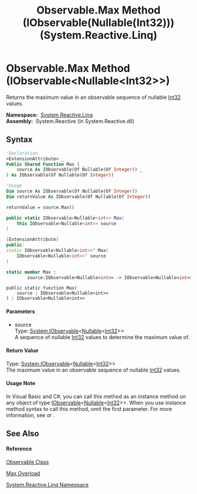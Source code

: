 ﻿---
title: Observable.Max Method (IObservable(Nullable(Int32))) (System.Reactive.Linq)
TOCTitle: Max Method (IObservable(Nullable(Int32)))
ms:assetid: M:System.Reactive.Linq.Observable.Max(System.IObservable{System.Nullable{System.Int32}})
ms:mtpsurl: https://msdn.microsoft.com/en-us/library/system.reactive.linq.observable.max(v=VS.103)
ms:contentKeyID: 36069464
ms.date: 06/28/2011
mtps_version: v=VS.103
dev_langs:
- vb
- csharp
- c++
- fsharp
- jscript
---

# Observable.Max Method (IObservable\<Nullable\<Int32\>\>)

Returns the maximum value in an observable sequence of nullable [Int32](https://msdn.microsoft.com/en-us/library/td2s409d) values.

**Namespace:**  [System.Reactive.Linq](hh211929\(v=vs.103\).md)  
**Assembly:**  System.Reactive (in System.Reactive.dll)

## Syntax

``` vb
'Declaration
<ExtensionAttribute> _
Public Shared Function Max ( _
    source As IObservable(Of Nullable(Of Integer)) _
) As IObservable(Of Nullable(Of Integer))
```

``` vb
'Usage
Dim source As IObservable(Of Nullable(Of Integer))
Dim returnValue As IObservable(Of Nullable(Of Integer))

returnValue = source.Max()
```

``` csharp
public static IObservable<Nullable<int>> Max(
    this IObservable<Nullable<int>> source
)
```

``` c++
[ExtensionAttribute]
public:
static IObservable<Nullable<int>>^ Max(
    IObservable<Nullable<int>>^ source
)
```

``` fsharp
static member Max : 
        source:IObservable<Nullable<int>> -> IObservable<Nullable<int>> 
```

``` jscript
public static function Max(
    source : IObservable<Nullable<int>>
) : IObservable<Nullable<int>>
```

#### Parameters

  - source  
    Type: [System.IObservable](https://msdn.microsoft.com/en-us/library/Dd990377)\<[Nullable](https://msdn.microsoft.com/en-us/library/b3h38hb0)\<[Int32](https://msdn.microsoft.com/en-us/library/td2s409d)\>\>  
    A sequence of nullable [Int32](https://msdn.microsoft.com/en-us/library/td2s409d) values to determine the maximum value of.  

#### Return Value

Type: [System.IObservable](https://msdn.microsoft.com/en-us/library/Dd990377)\<[Nullable](https://msdn.microsoft.com/en-us/library/b3h38hb0)\<[Int32](https://msdn.microsoft.com/en-us/library/td2s409d)\>\>  
The maximum value in an observable sequence of nullable [Int32](https://msdn.microsoft.com/en-us/library/td2s409d) values.  

#### Usage Note

In Visual Basic and C\#, you can call this method as an instance method on any object of type [IObservable](https://msdn.microsoft.com/en-us/library/Dd990377)\<[Nullable](https://msdn.microsoft.com/en-us/library/b3h38hb0)\<[Int32](https://msdn.microsoft.com/en-us/library/td2s409d)\>\>. When you use instance method syntax to call this method, omit the first parameter. For more information, see [](https://msdn.microsoft.com/en-us/library/Bb384936) or [](https://msdn.microsoft.com/en-us/library/Bb383977).

## See Also

#### Reference

[Observable Class](hh244252\(v=vs.103\).md)

[Max Overload](hh229774\(v=vs.103\).md)

[System.Reactive.Linq Namespace](hh211929\(v=vs.103\).md)

